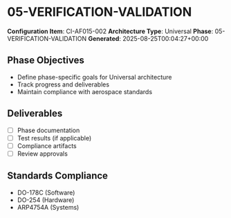 # 05-VERIFICATION-VALIDATION

**Configuration Item**: CI-AF015-002
**Architecture Type**: Universal
**Phase**: 05-VERIFICATION-VALIDATION
**Generated**: 2025-08-25T00:04:27+00:00

## Phase Objectives
- Define phase-specific goals for Universal architecture
- Track progress and deliverables
- Maintain compliance with aerospace standards

## Deliverables
- [ ] Phase documentation
- [ ] Test results (if applicable)
- [ ] Compliance artifacts
- [ ] Review approvals

## Standards Compliance
- DO-178C (Software)
- DO-254 (Hardware)
- ARP4754A (Systems)
